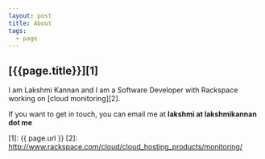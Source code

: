 ```yaml
---
layout: post
title: About
tags:
  - page
---
```


## [{{page.title}}][1]

I am Lakshmi Kannan and I am a Software Developer with Rackspace working on [cloud
monitoring][2].

If you want to get in touch, you can email me at **lakshmi at lakshmikannan dot me**

[1]: {{ page.url }}
[2]: http://www.rackspace.com/cloud/cloud_hosting_products/monitoring/

